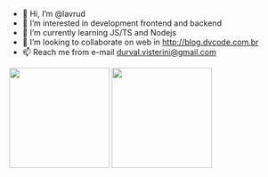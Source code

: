 - 👋 Hi, I’m @lavrud
- 👀 I’m interested in development frontend and backend
- 🌱 I’m currently learning JS/TS and Nodejs
- 💞️ I’m looking to collaborate on web in http://blog.dvcode.com.br
- 📫 Reach me from e-mail durval.visterini@gmail.com
<!---
lavrud/lavrud is a ✨ special ✨ repository because its `README.md` (this file) appears on your GitHub profile.
You can click the Preview link to take a look at your changes.
--->
<div align="left">
  <img height="180em" src="https://github-readme-stats.vercel.app/api/top-langs/?username=lavrud&layout=compact&langs_count=8&hide_border=enabled&theme=tokyonight&custom_title=Languages"/>
  <img height="180em" src="https://github-readme-stats.vercel.app/api?username=lavrud&layout=compact&show_icons=true&hide_border=enable&include_all_commits=true&count_private=true&theme=tokyonight&custom_title=Github Stats"/>
</div>
